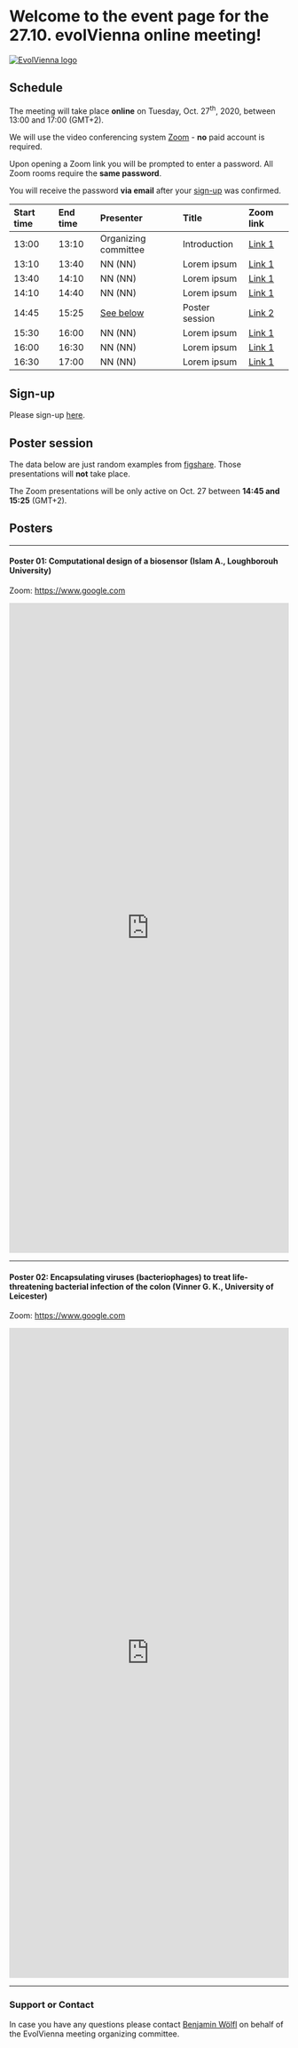 # Welcome to the event page for the 27.10. evolVienna online meeting!

[![EvolVienna logo](https://www.evolvienna.at/mediatypes/srcsetvar_medium/evolvienna.jpg)](https://www.evolvienna.at/)

## Schedule

The meeting will take place __online__ on Tuesday, Oct. 27<sup>th</sup>, 2020, between 13:00 and 17:00 (GMT+2).

We will use the video conferencing system [Zoom](https://zoom.us/) - __no__ paid account is required.

Upon opening a Zoom link you will be prompted to enter a password. All Zoom rooms require the __same password__.

You will receive the password __via email__ after your [sign-up](#sign-up) was confirmed.

Start time | End time | Presenter               | Title                          | Zoom link
:----------|:---------|:------------------------|:-------------------------------|:---------
13:00      | 13:10    | Organizing committee    | Introduction                   | [Link 1](https://google.com)
13:10      | 13:40    | NN (NN)                 | Lorem ipsum                    | [Link 1](https://google.com)
13:40      | 14:10    | NN (NN)                 | Lorem ipsum                    | [Link 1](https://google.com)
14:10      | 14:40    | NN (NN)                 | Lorem ipsum                    | [Link 1](https://google.com)
14:45      | 15:25    | [See below](#poster-session) | Poster session            | [Link 2](https://google.com)
15:30      | 16:00    | NN (NN)                 | Lorem ipsum                    | [Link 1](https://google.com)
16:00      | 16:30    | NN (NN)                 | Lorem ipsum                    | [Link 1](https://google.com)
16:30      | 17:00    | NN (NN)                 | Lorem ipsum                    | [Link 1](https://google.com)

## Sign-up

Please sign-up [here](https://forms.gle/w8KMicDXHmz3paDf9).

## Poster session

The data below are just random examples from [figshare](https://figshare.com). Those presentations will __not__ take place.

The Zoom presentations will be only active on Oct. 27 between __14:45 and 15:25__ (GMT+2).

## Posters

---

#### Poster 01: Computational design of a biosensor (Islam A., Loughborouh University)
Zoom: https://www.google.com

<iframe src="https://widgets.figshare.com/articles/9757571/embed?show_title=1" width="100%" height="30%" allowfullscreen="true" frameborder="0"></iframe>

---

#### Poster 02: Encapsulating viruses (bacteriophages) to treat life-threatening bacterial infection of the colon (Vinner G. K., University of Leicester)
Zoom: https://www.google.com

<iframe src="https://widgets.figshare.com/articles/9245615/embed?show_title=1" width="100%" height="30%" allowfullscreen="true" frameborder="0"></iframe>

---

### Support or Contact

In case you have any questions please contact [Benjamin Wölfl](mailto:email@server.at) on behalf of the EvolVienna meeting organizing committee.
